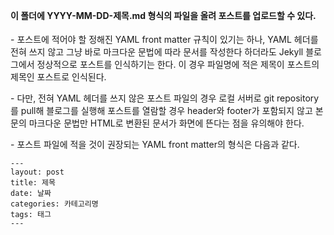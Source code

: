 <Br><Br><Br><Br>

#### 이 폴더에 YYYY-MM-DD-제목.md 형식의 파일을 올려 포스트를 업로드할 수 있다.
  
\- 포스트에 적어야 할 정해진 YAML front matter 규칙이 있기는 하나, YAML 헤더를 전혀 쓰지 않고 그냥 바로 마크다운 문법에 따라 문서를 작성한다 하더라도 Jekyll 블로그에서 정상적으로 포스트를 인식하기는 한다. 이 경우 파일명에 적은 제목이 포스트의 제목인 포스트로 인식된다. 

\- 다만, 전혀 YAML 헤더를 쓰지 않은 포스트 파일의 경우 로컬 서버로 git repository를 pull해 블로그를 실행해 포스트를 열람할 경우 header와 footer가 포함되지 않고 본문의 마크다운 문법만 HTML로 변환된 문서가 화면에 뜬다는 점을 유의해야 한다.

\- 포스트 파일에 적을 것이 권장되는 YAML front matter의 형식은 다음과 같다.

```
---
layout: post
title: 제목
date: 날짜
categories: 카테고리명
tags: 태그
---
```

